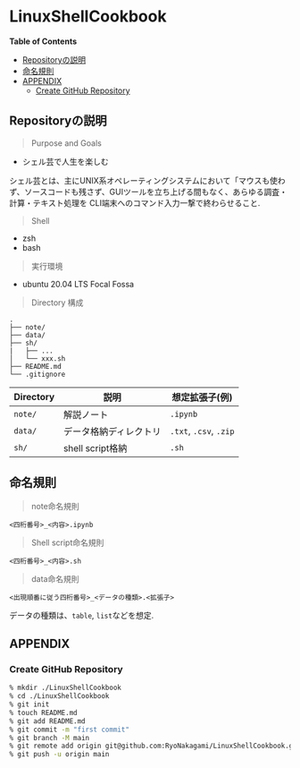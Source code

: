 # LinuxShellCookbook

**Table of Contents**

<!-- START doctoc generated TOC please keep comment here to allow auto update -->
<!-- DON'T EDIT THIS SECTION, INSTEAD RE-RUN doctoc TO UPDATE -->

- [Repositoryの説明](#repository%E3%81%AE%E8%AA%AC%E6%98%8E)
- [命名規則](#%E5%91%BD%E5%90%8D%E8%A6%8F%E5%89%87)
- [APPENDIX](#appendix)
  - [Create GitHub Repository](#create-github-repository)

<!-- END doctoc generated TOC please keep comment here to allow auto update -->

## Repositoryの説明

> Purpose and Goals

- シェル芸で人生を楽しむ

シェル芸とは、主にUNIX系オペレーティングシステムにおいて「マウスも使わず、ソースコードも残さず、GUIツールを立ち上げる間もなく、あらゆる調査・計算・テキスト処理を CLI端末へのコマンド入力一撃で終わらせること. 

> Shell

- zsh
- bash

> 実行環境

- ubuntu 20.04 LTS Focal Fossa

> Directory 構成

```
.
├── note/ 
├── data/
├── sh/
|   ├── ...
│   └── xxx.sh
├── README.md
└── .gitignore

```

|Directory|説明|想定拡張子(例)|
|---|---|---|
|`note/`|解説ノート|`.ipynb`|
|`data/`|データ格納ディレクトリ|`.txt`, `.csv`, `.zip`|
|`sh/`|shell script格納|`.sh`|

## 命名規則

> note命名規則

```
<四桁番号>_<内容>.ipynb
```


> Shell script命名規則

```
<四桁番号>_<内容>.sh
```

> data命名規則

```
<出現順番に従う四桁番号>_<データの種類>.<拡張子>
```

データの種類は、`table`, `list`などを想定.

## APPENDIX
### Create GitHub Repository

```zsh
% mkdir ./LinuxShellCookbook
% cd ./LinuxShellCookbook
% git init
% touch README.md
% git add README.md
% git commit -m "first commit"
% git branch -M main
% git remote add origin git@github.com:RyoNakagami/LinuxShellCookbook.git
% git push -u origin main
```
